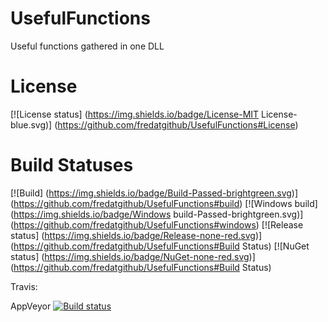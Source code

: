 # UsefulFunctions
Useful functions gathered in one DLL

# License
[![License status] (https://img.shields.io/badge/License-MIT License-blue.svg)] (https://github.com/fredatgithub/UsefulFunctions#License)

# Build Statuses
[![Build] (https://img.shields.io/badge/Build-Passed-brightgreen.svg)] (https://github.com/fredatgithub/UsefulFunctions#build)
[![Windows build] (https://img.shields.io/badge/Windows build-Passed-brightgreen.svg)] (https://github.com/fredatgithub/UsefulFunctions#windows)
[![Release status] (https://img.shields.io/badge/Release-none-red.svg)] (https://github.com/fredatgithub/UsefulFunctions#Build Status)
[![NuGet status] (https://img.shields.io/badge/NuGet-none-red.svg)] (https://github.com/fredatgithub/UsefulFunctions#Build Status)

Travis: 

AppVeyor [![Build status](https://ci.appveyor.com/api/projects/status/i3378pd0rkx7cfliuenfvsyo/branch/master?svg=true)](https://ci.appveyor.com/project/fredatgithub/usefulfunctions/branch/master) 
